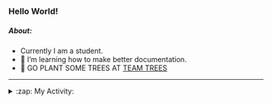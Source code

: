 ### Hello World!

##### About:
- Currently I am a student.
- 🌱 I’m learning how to make better documentation.
- 🌱 GO PLANT SOME TREES AT [TEAM TREES](https://teamtrees.org/)

---
<details>
  <summary>:zap: My Activity:</summary>
  
<!--START_SECTION:waka-->
![Code Time](http://img.shields.io/badge/Code%20Time-1%2C250%20hrs%208%20mins-blue)

**I'm a Night 🦉** 

```text
🌞 Morning                2079 commits        ███░░░░░░░░░░░░░░░░░░░░░░   10.32 % 
🌆 Daytime                6708 commits        ████████░░░░░░░░░░░░░░░░░   33.28 % 
🌃 Evening                5831 commits        ███████░░░░░░░░░░░░░░░░░░   28.93 % 
🌙 Night                  5536 commits        ███████░░░░░░░░░░░░░░░░░░   27.47 % 
```
📅 **I'm Most Productive on Wednesday** 

```text
Monday                   2747 commits        ███░░░░░░░░░░░░░░░░░░░░░░   13.63 % 
Tuesday                  2763 commits        ███░░░░░░░░░░░░░░░░░░░░░░   13.71 % 
Wednesday                4743 commits        ██████░░░░░░░░░░░░░░░░░░░   23.53 % 
Thursday                 2672 commits        ███░░░░░░░░░░░░░░░░░░░░░░   13.26 % 
Friday                   2208 commits        ███░░░░░░░░░░░░░░░░░░░░░░   10.96 % 
Saturday                 1751 commits        ██░░░░░░░░░░░░░░░░░░░░░░░   08.69 % 
Sunday                   3270 commits        ████░░░░░░░░░░░░░░░░░░░░░   16.23 % 
```


📊 **This Week I Spent My Time On** 

```text
🔥 Editors: 
Android Studio           3 hrs 47 mins       █████████████████████░░░░   83.34 % 
IntelliJ                 45 mins             ████░░░░░░░░░░░░░░░░░░░░░   16.66 % 

🐱‍💻 Projects: 
e-wallet                 2 hrs 48 mins       ███████████████░░░░░░░░░░   61.56 % 
library_management_system38 mins             ████░░░░░░░░░░░░░░░░░░░░░   14.07 % 
Unknown Project          20 mins             ██░░░░░░░░░░░░░░░░░░░░░░░   07.40 % 
CSE224-Fundamentals-of-An16 mins             ██░░░░░░░░░░░░░░░░░░░░░░░   06.21 % 
swagstore                15 mins             █░░░░░░░░░░░░░░░░░░░░░░░░   05.57 % 
```


 Last Updated on 08/11/2023 18:12:33 UTC
<!--END_SECTION:waka-->
</details>
